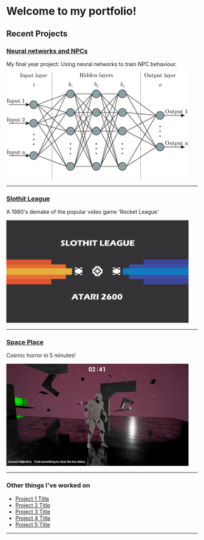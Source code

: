 # Welcome to my portfolio!

## Recent Projects 

### [Neural networks and NPCs](/pdf/sample_presentation.pdf)
My final year project: Using neural networks to train NPC behaviour.

<img src="images/nn.png">

---

### [Slothit League](/_pages/Slothit-League.md)

A 1980's demake of the popular video game 'Rocket League'

<img src="images/sloth_thumb.png">

---

### [Space Place](/_pages/Space-Place-Project.md)
Cosmic horror in 5 minutes!

<img src="images/space_place.PNG">

---

### Other things I've worked on

- [Project 1 Title](http://example.com/)
- [Project 2 Title](http://example.com/)
- [Project 3 Title](http://example.com/)
- [Project 4 Title](http://example.com/)
- [Project 5 Title](http://example.com/)

---